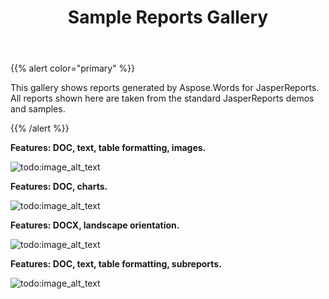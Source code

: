 ﻿---
title: Sample Reports Gallery
type: docs
weight: 50
url: /jasperreports/sample-reports-gallery/
---

{{% alert color="primary" %}} 

This gallery shows reports generated by Aspose.Words for JasperReports. All reports shown here are taken from the standard JasperReports demos and samples. 

{{% /alert %}} 

**Features: DOC, text, table formatting, images.** 

![todo:image_alt_text](sample-reports-gallery_1.png)



**Features: DOC, charts.** 

![todo:image_alt_text](sample-reports-gallery_2.png)



**Features: DOCX, landscape orientation.** 

![todo:image_alt_text](sample-reports-gallery_3.png)



**Features: DOC, text, table formatting, subreports.** 

![todo:image_alt_text](sample-reports-gallery_4.png)
